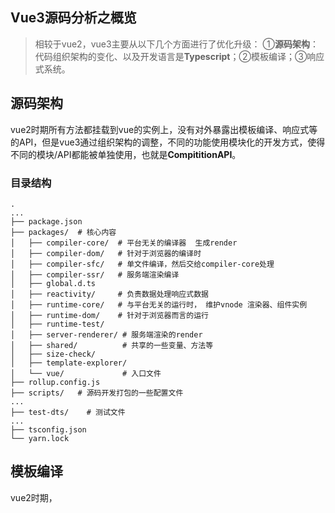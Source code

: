 ## Vue3源码分析之概览

> 相较于vue2，vue3主要从以下几个方面进行了优化升级： ①**源码架构**： 代码组织架构的变化、以及开发语言是**Typescript**；②模板编译；③响应式系统。

## 源码架构

vue2时期所有方法都挂载到vue的实例上，没有对外暴露出模板编译、响应式等的API，但是vue3通过组织架构的调整，不同的功能使用模块化的开发方式，使得不同的模块/API都能被单独使用，也就是**CompititionAPI**。

### 目录结构

```shell
.
...
├── package.json
├── packages/  # 核心内容
│   ├── compiler-core/  # 平台无关的编译器  生成render
│   ├── compiler-dom/   # 针对于浏览器的编译时
│   ├── compiler-sfc/   # 单文件编译，然后交给compiler-core处理
│   ├── compiler-ssr/   # 服务端渲染编译
│   ├── global.d.ts
│   ├── reactivity/     # 负责数据处理响应式数据
│   ├── runtime-core/   # 与平台无关的运行时， 维护vnode 渲染器、组件实例
│   ├── runtime-dom/    # 针对于浏览器而言的运行
│   ├── runtime-test/
│   ├── server-renderer/ # 服务端渲染的render
│   ├── shared/          # 共享的一些变量、方法等
│   ├── size-check/
│   ├── template-explorer/ 
│   └── vue/             # 入口文件
├── rollup.config.js
├── scripts/   # 源码开发打包的一些配置文件
...
├── test-dts/    # 测试文件
...
├── tsconfig.json
└── yarn.lock
```

## 模板编译

vue2时期，
